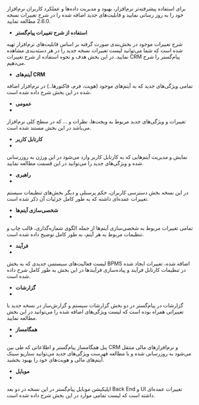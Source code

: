 برای استفاده  پیشرفته‌تر نرم‌افزار، بهبود و مدیریت داده‌ها و عملکرد کاربران نرم‌افزار خود را به روز رسانی نمایید و قابلیت‌های جدید اضافه شده را در شرح تغییرات نسخه 2.6.0 مطالعه نمایید.

- **استفاده از شرح تغییرات پیام‌گستر**

شرح تغییرات موجود در بخش‌بندی صورت گرفته بر اساس قابلیت‌های نرم‌افزار تهیه شده است که شما می‌توانید لیست تغییرات نسخه جدید را در هر دسته‌بندی مشاهده نمایید. در این بخش هدف و نحوه استفاده از شرح تغییرات CRM پیام‌گستر را شرح می‌دهیم.

-	**آیتم‌های CRM**

تمامی ویژگی‌های جدید که به آیتم‌های موجود (هویت، فرم، فاکتورها..) در نرم‌افزار اضافه شده در این بخش شرح داده شده است. 

-	**عمومی**
-	
تغییرات و ویژگی‌های جدید مربوط به ویجت‌ها، نظرات و ... که در سطح کلی نرم‌افزار می‌باشد در این بخش مستند شده است.

-	**کارتابل کاربر**
-	
نمایش و مدیریت آیتم‌هایی که به کارتابل کاربر وارد می‌شود در این ورژن به روزرسانی شده و ویژگی‌های جدید را می‌توانید در این قسمت مطالعه نمایید.

-	**راهبری**
-	
در این نسخه بخش دسترسی کاربران، حکم پرسنلی و دیگر بخش‌های تنظیمات سیستم تغییرات عمده‌ای داشته که به طور کامل جزئیات آن ذکر شده است.

-	**شخصی‌سازی آیتم‌ها**
-	
تمامی تغییرات مربوط به شخصی‌سازی آیتم‌ها از جمله الگوی شماره‌گذاری، قالب چاپ و تنظیمات مربوط به هر آیتم، به طور کامل توضیح داده شده است.

-	**فرآیند**
-	
لیست فعالیت‌های سیستمی جدیدی که به بخش BPMS اضافه شده، تغییرات ایجاد شده در تنظیمات کارتابل فرآیند و پیاده‌سازی فرآیندها در این بخش به طور کامل شرح داده شده است.

-	**گزارشات**
-	
گزارشات در پیام‌گستر در دو بخش گزارشات سیستم و گزارش‌ساز در نسخه جدید با تغییراتی همراه بوده است که لیست ویژگی‌های اضافه شده را می‌توانید در این بخش مطالعه نمایید.

-	**همگامساز**
-	
پنل همگامساز پیام‌گستر و اطلاعاتی که طی بین CRM و نرم‌افزارهای مالی منتقل می‌شود به روزرسانی شده و با مطالعه فهرست ویژگی‌های جدید می‌توانید سناریو سینک آیتم‌های مالی و هویت‌های خود را بهبود بخشید.

-	**موبایل**
-	
اپلیکیشن موبایل پیام‌گستر در این نسخه در دو بعد Back End و UI تغییرات عمده‌ای داشته است که لیست تمامی موارد در این بخش شرح داده شده است.
